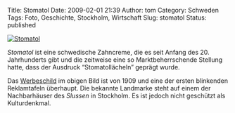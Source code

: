 Title: Stomatol
Date: 2009-02-01 21:39
Author: tom
Category: Schweden
Tags: Foto, Geschichte, Stockholm, Wirtschaft
Slug: stomatol
Status: published

[![Stomatol](http://www.fiket.de/pic/stomatol_s.jpg "Stomatol")](http://www.fiket.de/pic/stomatol_l.jpg)

*Stomatol* ist eine schwedische Zahncreme, die es seit Anfang des 20.
Jahrhunderts gibt und die zeitweise eine so Marktbeherrschende Stellung
hatte, dass der Ausdruck “Stomatollächeln” geprägt wurde.

Das [Werbeschild](http://sv.wikipedia.org/wiki/Stomatolskylten) im
obigen Bild ist von 1909 und eine der ersten blinkenden Reklamtafeln
überhaupt. Die bekannte Landmarke steht auf einem der Nachbarhäuser des
*Slussen* in Stockholm. Es ist jedoch nicht geschützt als Kulturdenkmal.

